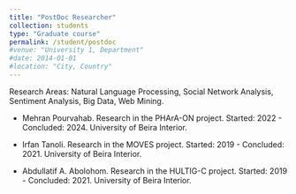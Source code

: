 ```yaml
---
title: "PostDoc Researcher"
collection: students
type: "Graduate course"
permalink: /student/postdoc
#venue: "University 1, Department"
#date: 2014-01-01
#location: "City, Country"
---
```

Research Areas: Natural Language Processing, Social Network Analysis, Sentiment Analysis, Big Data, Web Mining.

* Mehran Pourvahab. Research in the PHArA-ON project. Started: 2022 - Concluded: 2024. University of Beira Interior.

* Irfan Tanoli. Research in the MOVES project. Started: 2019 - Concluded: 2021. University of Beira Interior.

* Abdullatif A. Abolohom. Research in the HULTIG-C project. Started: 2019 - Concluded: 2021. University of Beira Interior.